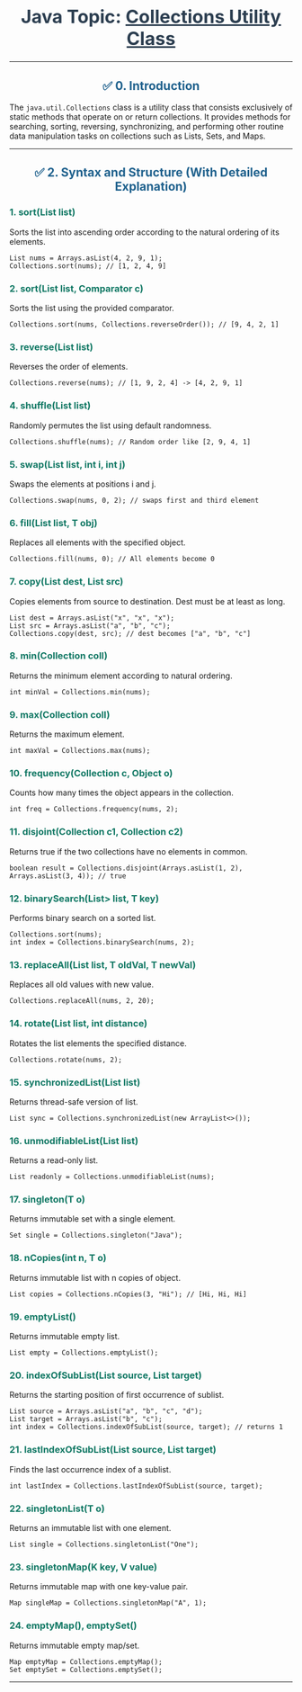 <div align="center">
  <h1 style="color: #2C3E50; font-size: 32px;">Java Topic: <u>Collections Utility Class</u></h1>
</div>

---

<h2 style="color: #1F618D; text-align: center;">✅ 0. Introduction</h2>
<p>The <code>java.util.Collections</code> class is a utility class that consists exclusively of static methods that operate on or return collections. It provides methods for searching, sorting, reversing, synchronizing, and performing other routine data manipulation tasks on collections such as Lists, Sets, and Maps.</p>

---

<h2 style="color: #1F618D; text-align: center;">✅ 2. Syntax and Structure (With Detailed Explanation)</h2>

<h3 style="color: #117864;">1. sort(List<T> list)</h3>
<p>Sorts the list into ascending order according to the natural ordering of its elements.</p>
<pre><code>List<Integer> nums = Arrays.asList(4, 2, 9, 1);
Collections.sort(nums); // [1, 2, 4, 9]</code></pre>

<h3 style="color: #117864;">2. sort(List<T> list, Comparator<? super T> c)</h3>
<p>Sorts the list using the provided comparator.</p>
<pre><code>Collections.sort(nums, Collections.reverseOrder()); // [9, 4, 2, 1]</code></pre>

<h3 style="color: #117864;">3. reverse(List<?> list)</h3>
<p>Reverses the order of elements.</p>
<pre><code>Collections.reverse(nums); // [1, 9, 2, 4] -> [4, 2, 9, 1]</code></pre>

<h3 style="color: #117864;">4. shuffle(List<?> list)</h3>
<p>Randomly permutes the list using default randomness.</p>
<pre><code>Collections.shuffle(nums); // Random order like [2, 9, 4, 1]</code></pre>

<h3 style="color: #117864;">5. swap(List<?> list, int i, int j)</h3>
<p>Swaps the elements at positions i and j.</p>
<pre><code>Collections.swap(nums, 0, 2); // swaps first and third element</code></pre>

<h3 style="color: #117864;">6. fill(List<? super T> list, T obj)</h3>
<p>Replaces all elements with the specified object.</p>
<pre><code>Collections.fill(nums, 0); // All elements become 0</code></pre>

<h3 style="color: #117864;">7. copy(List<? super T> dest, List<? extends T> src)</h3>
<p>Copies elements from source to destination. Dest must be at least as long.</p>
<pre><code>List<String> dest = Arrays.asList("x", "x", "x");
List<String> src = Arrays.asList("a", "b", "c");
Collections.copy(dest, src); // dest becomes ["a", "b", "c"]</code></pre>

<h3 style="color: #117864;">8. min(Collection<? extends T> coll)</h3>
<p>Returns the minimum element according to natural ordering.</p>
<pre><code>int minVal = Collections.min(nums);</code></pre>

<h3 style="color: #117864;">9. max(Collection<? extends T> coll)</h3>
<p>Returns the maximum element.</p>
<pre><code>int maxVal = Collections.max(nums);</code></pre>

<h3 style="color: #117864;">10. frequency(Collection<?> c, Object o)</h3>
<p>Counts how many times the object appears in the collection.</p>
<pre><code>int freq = Collections.frequency(nums, 2);</code></pre>

<h3 style="color: #117864;">11. disjoint(Collection<?> c1, Collection<?> c2)</h3>
<p>Returns true if the two collections have no elements in common.</p>
<pre><code>boolean result = Collections.disjoint(Arrays.asList(1, 2), Arrays.asList(3, 4)); // true</code></pre>

<h3 style="color: #117864;">12. binarySearch(List<? extends Comparable<? super T>> list, T key)</h3>
<p>Performs binary search on a sorted list.</p>
<pre><code>Collections.sort(nums);
int index = Collections.binarySearch(nums, 2);</code></pre>

<h3 style="color: #117864;">13. replaceAll(List<T> list, T oldVal, T newVal)</h3>
<p>Replaces all old values with new value.</p>
<pre><code>Collections.replaceAll(nums, 2, 20);</code></pre>

<h3 style="color: #117864;">14. rotate(List<?> list, int distance)</h3>
<p>Rotates the list elements the specified distance.</p>
<pre><code>Collections.rotate(nums, 2);</code></pre>

<h3 style="color: #117864;">15. synchronizedList(List<T> list)</h3>
<p>Returns thread-safe version of list.</p>
<pre><code>List<String> sync = Collections.synchronizedList(new ArrayList<>());</code></pre>

<h3 style="color: #117864;">16. unmodifiableList(List<? extends T> list)</h3>
<p>Returns a read-only list.</p>
<pre><code>List<Integer> readonly = Collections.unmodifiableList(nums);</code></pre>

<h3 style="color: #117864;">17. singleton(T o)</h3>
<p>Returns immutable set with a single element.</p>
<pre><code>Set<String> single = Collections.singleton("Java");</code></pre>

<h3 style="color: #117864;">18. nCopies(int n, T o)</h3>
<p>Returns immutable list with n copies of object.</p>
<pre><code>List<String> copies = Collections.nCopies(3, "Hi"); // [Hi, Hi, Hi]</code></pre>

<h3 style="color: #117864;">19. emptyList()</h3>
<p>Returns immutable empty list.</p>
<pre><code>List<String> empty = Collections.emptyList();</code></pre>

<h3 style="color: #117864;">20. indexOfSubList(List<?> source, List<?> target)</h3>
<p>Returns the starting position of first occurrence of sublist.</p>
<pre><code>List<String> source = Arrays.asList("a", "b", "c", "d");
List<String> target = Arrays.asList("b", "c");
int index = Collections.indexOfSubList(source, target); // returns 1</code></pre>

<h3 style="color: #117864;">21. lastIndexOfSubList(List<?> source, List<?> target)</h3>
<p>Finds the last occurrence index of a sublist.</p>
<pre><code>int lastIndex = Collections.lastIndexOfSubList(source, target);</code></pre>

<h3 style="color: #117864;">22. singletonList(T o)</h3>
<p>Returns an immutable list with one element.</p>
<pre><code>List<String> single = Collections.singletonList("One");</code></pre>

<h3 style="color: #117864;">23. singletonMap(K key, V value)</h3>
<p>Returns immutable map with one key-value pair.</p>
<pre><code>Map<String, Integer> singleMap = Collections.singletonMap("A", 1);</code></pre>

<h3 style="color: #117864;">24. emptyMap(), emptySet()</h3>
<p>Returns immutable empty map/set.</p>
<pre><code>Map<String, String> emptyMap = Collections.emptyMap();
Set<Integer> emptySet = Collections.emptySet();</code></pre>

---

